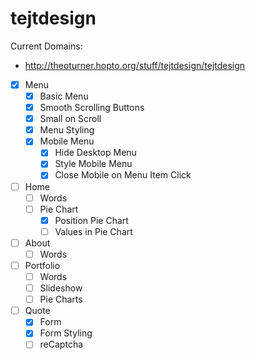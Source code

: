 # tejtdesign

Current Domains:
* http://theoturner.hopto.org/stuff/tejtdesign/tejtdesign

- [x] Menu
  - [x] Basic Menu
  - [x] Smooth Scrolling Buttons
  - [x] Small on Scroll
  - [x] Menu Styling
  - [x] Mobile Menu
    - [x] Hide Desktop Menu
    - [x] Style Mobile Menu
    - [x] Close Mobile on Menu Item Click
- [ ] Home
  - [ ] Words
  - [ ] Pie Chart
    - [x] Position Pie Chart
    - [ ] Values in Pie Chart
- [ ] About
  - [ ] Words
- [ ] Portfolio
  - [ ] Words
  - [ ] Slideshow
  - [ ] Pie Charts
- [ ] Quote
  - [x] Form
  - [x] Form Styling
  - [ ] reCaptcha
